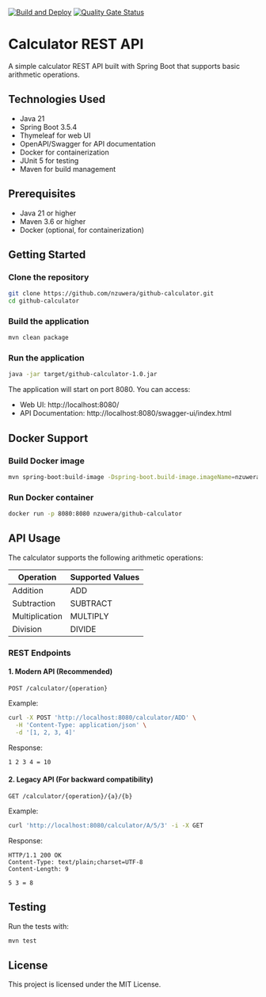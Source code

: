 [![Build and Deploy](https://github.com/nzuwera/github-calculator/actions/workflows/build.yml/badge.svg)](https://github.com/nzuwera/github-calculator/actions/workflows/build.yml) [![Quality Gate Status](https://sonarcloud.io/api/project_badges/measure?project=nzuwera_github-calculator&metric=alert_status)](https://sonarcloud.io/dashboard?id=nzuwera_github-calculator)
# Calculator REST API

A simple calculator REST API built with Spring Boot that supports basic arithmetic operations.

## Technologies Used

- Java 21
- Spring Boot 3.5.4
- Thymeleaf for web UI
- OpenAPI/Swagger for API documentation
- Docker for containerization
- JUnit 5 for testing
- Maven for build management

## Prerequisites

- Java 21 or higher
- Maven 3.6 or higher
- Docker (optional, for containerization)

## Getting Started

### Clone the repository
```sh
git clone https://github.com/nzuwera/github-calculator.git
cd github-calculator
```

### Build the application
```sh
mvn clean package
```

### Run the application
```sh
java -jar target/github-calculator-1.0.jar
```

The application will start on port 8080. You can access:
- Web UI: http://localhost:8080/
- API Documentation: http://localhost:8080/swagger-ui/index.html

## Docker Support

### Build Docker image
```sh
mvn spring-boot:build-image -Dspring-boot.build-image.imageName=nzuwera/github-calculator
```

### Run Docker container
```sh
docker run -p 8080:8080 nzuwera/github-calculator
```

## API Usage

The calculator supports the following arithmetic operations:

| Operation | Supported Values |
| --------- | ------ |
| Addition | ADD |
| Subtraction | SUBTRACT |
| Multiplication | MULTIPLY |
| Division | DIVIDE |

### REST Endpoints

#### 1. Modern API (Recommended)
```
POST /calculator/{operation}
```

Example:
```sh
curl -X POST 'http://localhost:8080/calculator/ADD' \
  -H 'Content-Type: application/json' \
  -d '[1, 2, 3, 4]'
```

Response:
```
1 2 3 4 = 10
```

#### 2. Legacy API (For backward compatibility)
```
GET /calculator/{operation}/{a}/{b}
```

Example:
```sh
curl 'http://localhost:8080/calculator/A/5/3' -i -X GET
```

Response:
```
HTTP/1.1 200 OK
Content-Type: text/plain;charset=UTF-8
Content-Length: 9

5 3 = 8
```

## Testing

Run the tests with:
```sh
mvn test
```

## License

This project is licensed under the MIT License.
